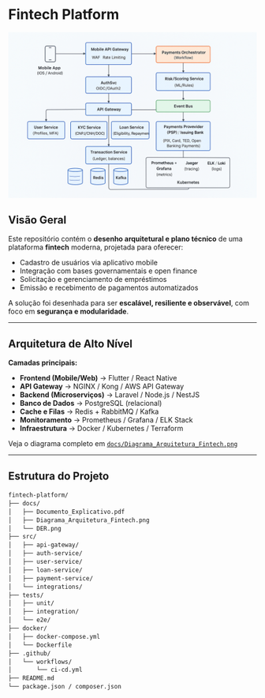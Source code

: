 # Fintech Platform

![Architecture](docs/Diagrama_Fintec.png)

## Visão Geral

Este repositório contém o **desenho arquitetural e plano técnico** de uma plataforma **fintech** moderna, projetada para oferecer:
- Cadastro de usuários via aplicativo mobile  
- Integração com bases governamentais e open finance  
- Solicitação e gerenciamento de empréstimos  
- Emissão e recebimento de pagamentos automatizados  

A solução foi desenhada para ser **escalável, resiliente e observável**, com foco em **segurança e modularidade**.

---

## Arquitetura de Alto Nível

**Camadas principais:**
- **Frontend (Mobile/Web)** → Flutter / React Native  
- **API Gateway** → NGINX / Kong / AWS API Gateway  
- **Backend (Microserviços)** → Laravel / Node.js / NestJS  
- **Banco de Dados** → PostgreSQL (relacional)  
- **Cache e Filas** → Redis + RabbitMQ / Kafka  
- **Monitoramento** → Prometheus / Grafana / ELK Stack  
- **Infraestrutura** → Docker / Kubernetes / Terraform  

Veja o diagrama completo em [`docs/Diagrama_Arquitetura_Fintech.png`](docs/Diagrama_Fintec.png)

---

## Estrutura do Projeto

```bash
fintech-platform/
├── docs/
│   ├── Documento_Explicativo.pdf
│   ├── Diagrama_Arquitetura_Fintech.png
│   └── DER.png
├── src/
│   ├── api-gateway/
│   ├── auth-service/
│   ├── user-service/
│   ├── loan-service/
│   ├── payment-service/
│   └── integrations/
├── tests/
│   ├── unit/
│   ├── integration/
│   └── e2e/
├── docker/
│   ├── docker-compose.yml
│   └── Dockerfile
├── .github/
│   └── workflows/
│       └── ci-cd.yml
├── README.md
└── package.json / composer.json
